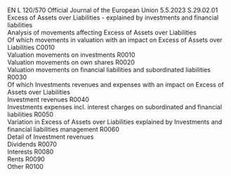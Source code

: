 EN  L 120/570 Official Journal of the European Union 5.5.2023
 S.29.02.01  
Excess of Assets over Liabilities - explained by investments and financial liabilities  
Analysis of movements affecting Excess of Assets over Liabilities  
Of which movements in valuation with an impact on Excess of Assets over Liabilities  C0010  
Valuation movements on investments  R0010  
Valuation movements on own shares  R0020  
Valuation movements on financial liabilities and subordinated liabilities  R0030  
Of which Investments revenues and expenses with an impact on Excess of Assets over Liabilities  
Investment revenues  R0040  
Investments expenses incl. interest charges on subordinated and financial liabilities  R0050  
Variation in Excess of Assets over Liabilities explained by Investments and financial liabilities management  R0060  
Detail of Investment revenues  
Dividends  R0070  
Interests  R0080  
Rents  R0090  
Other  R0100